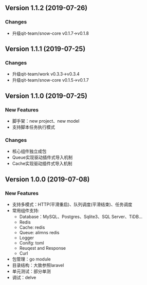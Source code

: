 ## Version 1.1.2 (2019-07-26)

### Changes
- 升级qit-team/snow-core v0.1.7->v0.1.8

## Version 1.1.1 (2019-07-25)

### Changes
- 升级qit-team/work v0.3.3->v0.3.4
- 升级qit-team/snow-core v0.1.5->v0.1.7

## Version 1.1.0 (2019-07-25)

### New Features
- 脚手架：new project、new model
- 支持脚本任务执行模式

### Changes
- 核心组件独立成包
- Queue实现驱动插件式导入机制
- Cache实现驱动插件式导入机制


## Version 1.0.0 (2019-07-08)

### New Features
- 支持多模式：HTTP(平滑重启)、队列调度(平滑结束)、任务调度
- 常用组件支持:
   - Database：MySQL、Postgres、Sqlite3、SQL Server、TiDB...
   - Redis
   - Cache: redis
   - Queue: alimns redis
   - Logger
   - Conifg: toml
   - Reuqest and Response
   - Curl
- 包管理：go module
- 目录结构：大致参照laravel
- 单元测试：部分单测
- 调试：delve
